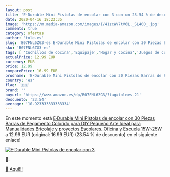 ```yaml
---
layout: post
title: 'E·Durable Mini Pistolas de encolar con 3 con un 23.54 % de descuento'
date: 2020-04-16 18:23:35
image: 'https://m.media-amazon.com/images/I/41zcWV7tV6L._SL400_.jpg'
comments: true
category: ofertas
author: 'tole.es'
slug: 'B07FNL6ZG3-es E·Durable Mini Pistolas de encolar con 30 Piezas Barras de...'
sku: 'B07FNL6ZG3-es'
tags: [ 'Cuchillos de cocina','Equipaje','Hogar y cocina','Juegos de cuchillos de cocina','Mochilas','Mochilas tipo casual','Utensilios de cocina','barras','de','pegamento', ]
actualPrice: 12.99 EUR
currency: EUR
price: 12.99
comparePrice: 16.99 EUR
prodname: 'E·Durable Mini Pistolas de encolar con 30 Piezas Barras de Pegamento Colorido para DIY Pequeño Arte  Ideal para Manualidades Bricolaje y proyectos Escolares. Oficina y Escuela   15W~25W '
country: 'es'
flag: '🇪🇸'
brand: ''
buyurl: 'https://www.amazon.es/dp/B07FNL6ZG3/?tag=tolees-21'
descuento: '23.54'
average: '10.923333333333334'
---
```


En este momento está [E·Durable Mini Pistolas de encolar con 30 Piezas Barras de Pegamento Colorido para DIY Pequeño Arte  Ideal para Manualidades Bricolaje y proyectos Escolares. Oficina y Escuela   15W~25W ](https://www.amazon.es/dp/B07FNL6ZG3/?tag=tolees-21) a 12.99 EUR (original: 16.99 EUR) (23.54 %  de descuento) en el siguiente enlace!

[![E·Durable Mini Pistolas de encolar con 3](https://m.media-amazon.com/images/I/41zcWV7tV6L._SL400_.jpg)](https://www.amazon.es/dp/B07FNL6ZG3/?tag=tolees-21)

🔎:


[🛒 Aquí!!!](https://www.amazon.es/dp/B07FNL6ZG3/?tag=tolees-21)
